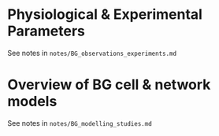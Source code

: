 
# Physiological & Experimental Parameters

See notes in `notes/BG_observations_experiments.md`


# Overview of BG cell & network models

See notes in `notes/BG_modelling_studies.md`
